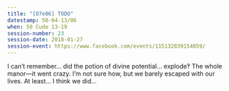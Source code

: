 ```yaml
---
title: "[07e06] TODO"
datestamp: 50-04-13/06
when: 50 Cudo 13-19
session-number: 23
session-date: 2018-01-27
session-event: https://www.facebook.com/events/115132839154859/
---
```


I can’t remember... did the potion of divine potential... explode‽ The whole manor—it went crazy. I’m not sure how, but we barely escaped with our lives. At least… I think we did...
